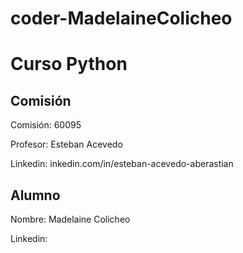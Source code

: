 # coder-MadelaineColicheo
# Curso Python

## Comisión

Comisión: 60095

Profesor: Esteban Acevedo

Linkedin:  inkedin.com/in/esteban-acevedo-aberastian

## Alumno

Nombre: Madelaine Colicheo

Linkedin: